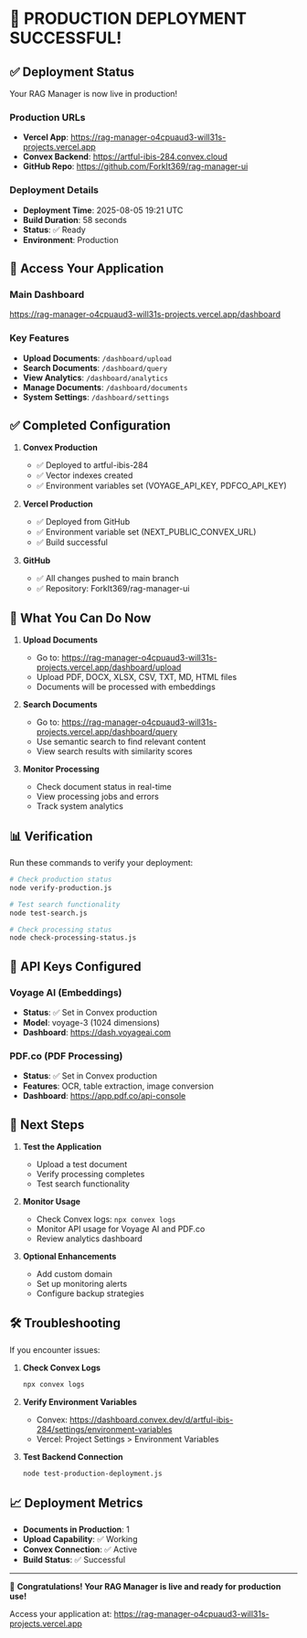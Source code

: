 # 🎉 PRODUCTION DEPLOYMENT SUCCESSFUL!

## ✅ Deployment Status

Your RAG Manager is now live in production!

### Production URLs
- **Vercel App**: https://rag-manager-o4cpuaud3-will31s-projects.vercel.app
- **Convex Backend**: https://artful-ibis-284.convex.cloud
- **GitHub Repo**: https://github.com/ForkIt369/rag-manager-ui

### Deployment Details
- **Deployment Time**: 2025-08-05 19:21 UTC
- **Build Duration**: 58 seconds
- **Status**: ✅ Ready
- **Environment**: Production

## 🔗 Access Your Application

### Main Dashboard
https://rag-manager-o4cpuaud3-will31s-projects.vercel.app/dashboard

### Key Features
- **Upload Documents**: `/dashboard/upload`
- **Search Documents**: `/dashboard/query`
- **View Analytics**: `/dashboard/analytics`
- **Manage Documents**: `/dashboard/documents`
- **System Settings**: `/dashboard/settings`

## ✅ Completed Configuration

1. **Convex Production**
   - ✅ Deployed to artful-ibis-284
   - ✅ Vector indexes created
   - ✅ Environment variables set (VOYAGE_API_KEY, PDFCO_API_KEY)

2. **Vercel Production**
   - ✅ Deployed from GitHub
   - ✅ Environment variable set (NEXT_PUBLIC_CONVEX_URL)
   - ✅ Build successful

3. **GitHub**
   - ✅ All changes pushed to main branch
   - ✅ Repository: ForkIt369/rag-manager-ui

## 🚀 What You Can Do Now

1. **Upload Documents**
   - Go to: https://rag-manager-o4cpuaud3-will31s-projects.vercel.app/dashboard/upload
   - Upload PDF, DOCX, XLSX, CSV, TXT, MD, HTML files
   - Documents will be processed with embeddings

2. **Search Documents**
   - Go to: https://rag-manager-o4cpuaud3-will31s-projects.vercel.app/dashboard/query
   - Use semantic search to find relevant content
   - View search results with similarity scores

3. **Monitor Processing**
   - Check document status in real-time
   - View processing jobs and errors
   - Track system analytics

## 📊 Verification

Run these commands to verify your deployment:

```bash
# Check production status
node verify-production.js

# Test search functionality
node test-search.js

# Check processing status
node check-processing-status.js
```

## 🔐 API Keys Configured

### Voyage AI (Embeddings)
- **Status**: ✅ Set in Convex production
- **Model**: voyage-3 (1024 dimensions)
- **Dashboard**: https://dash.voyageai.com

### PDF.co (PDF Processing)
- **Status**: ✅ Set in Convex production
- **Features**: OCR, table extraction, image conversion
- **Dashboard**: https://app.pdf.co/api-console

## 🎯 Next Steps

1. **Test the Application**
   - Upload a test document
   - Verify processing completes
   - Test search functionality

2. **Monitor Usage**
   - Check Convex logs: `npx convex logs`
   - Monitor API usage for Voyage AI and PDF.co
   - Review analytics dashboard

3. **Optional Enhancements**
   - Add custom domain
   - Set up monitoring alerts
   - Configure backup strategies

## 🛠 Troubleshooting

If you encounter issues:

1. **Check Convex Logs**
   ```bash
   npx convex logs
   ```

2. **Verify Environment Variables**
   - Convex: https://dashboard.convex.dev/d/artful-ibis-284/settings/environment-variables
   - Vercel: Project Settings > Environment Variables

3. **Test Backend Connection**
   ```bash
   node test-production-deployment.js
   ```

## 📈 Deployment Metrics

- **Documents in Production**: 1
- **Upload Capability**: ✅ Working
- **Convex Connection**: ✅ Active
- **Build Status**: ✅ Successful

---

🎊 **Congratulations! Your RAG Manager is live and ready for production use!**

Access your application at: https://rag-manager-o4cpuaud3-will31s-projects.vercel.app